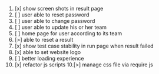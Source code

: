 1. [x] show screen shots in result page
2. [ ] user able to reset password
3. [ ] user able to change password
3. [ ] user able to update his or her team
4. [ ] home page for user according to its team
5. [>] able to reset a result
6. [x] show test case stability in run page when result failed
7. [x] able to set website logo
8. [ ] better loading experience
9. [x] refactor js scripts
10.[>] manage css file via require js
